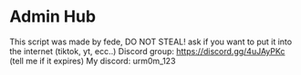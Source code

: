 # Admin Hub
This script was made by fede, DO NOT STEAL! ask if you want to put it into the internet (tiktok, yt, ecc..)
Discord group: https://discord.gg/4uJAyPKc (tell me if it expires)
My discord: urm0m_123

